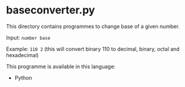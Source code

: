 # baseconverter.py

This directory contains programmes to change base of a given number.

Input: `number base`

Example: `110 2` (this will convert binary 110 to decimal, binary, octal and hexadecimal)

This programme is available in this language:
* Python
